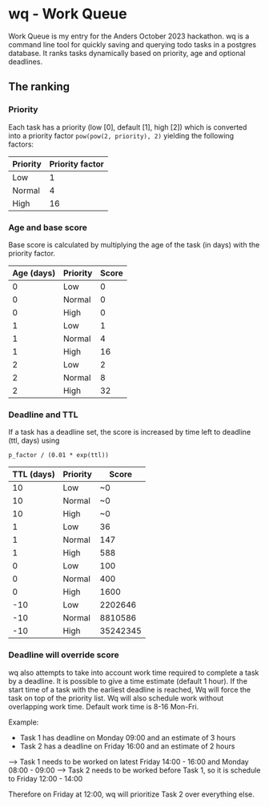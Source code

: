 # wq - Work Queue

Work Queue is my entry for the Anders October 2023 hackathon. 
wq is a command line tool for quickly saving and querying todo 
tasks in a postgres database. It ranks tasks dynamically based 
on priority, age and optional deadlines. 

## The ranking 
### Priority
Each task has a priority (low [0], default [1], high [2]) which is converted 
into a priority factor `pow(pow(2, priority), 2)` yielding the following factors:

| Priority  | Priority factor |
| --------- | --------------- |
| Low       | 1               |
| Normal    | 4               |
| High      | 16              |


### Age and base score

Base score is calculated by multiplying the age of the task (in days) with the priority factor.

| Age (days) | Priority | Score |
| ---------- | -------- | ----- |
| 0          | Low      | 0     |
| 0          | Normal   | 0     |
| 0          | High     | 0     |
| 1          | Low      | 1     |
| 1          | Normal   | 4     |
| 1          | High     | 16    |
| 2          | Low      | 2     |
| 2          | Normal   | 8     |
| 2          | High     | 32    |


### Deadline and TTL

If a task has a deadline set, the score is increased by time left to deadline (ttl, days) using 

 `p_factor / (0.01 * exp(ttl))`

| TTL (days) | Priority | Score    |
| ---------- | -------- | -------- |
| 10         | Low      | ~0       |
| 10         | Normal   | ~0       |
| 10         | High     | ~0       |
| 1          | Low      | 36       |
| 1          | Normal   | 147      |
| 1          | High     | 588      |
| 0          | Low      | 100      |
| 0          | Normal   | 400      |
| 0          | High     | 1600     |
| -10        | Low      | 2202646  |
| -10        | Normal   | 8810586  |
| -10        | High     | 35242345 |


### Deadline will override score

wq also attempts to take into account work time required to complete a task by a deadline. It is possible
to give a time estimate (default 1 hour). If the start time of a task with the earliest deadline is reached, 
Wq will force the task on top of the priority list. Wq will also schedule work without overlapping work time. 
Default work time is 8-16 Mon-Fri. 

Example:
* Task 1 has deadline on Monday 09:00 and an estimate of 3 hours
* Task 2 has a deadline on Friday 16:00 and an estimate of 2 hours

--> Task 1 needs to be worked on latest Friday 14:00 - 16:00 and Monday 08:00 - 09:00
--> Task 2 needs to be worked before Task 1, so it is schedule to Friday 12:00 - 14:00

Therefore on Friday at 12:00, wq will prioritize Task 2 over everything else.

